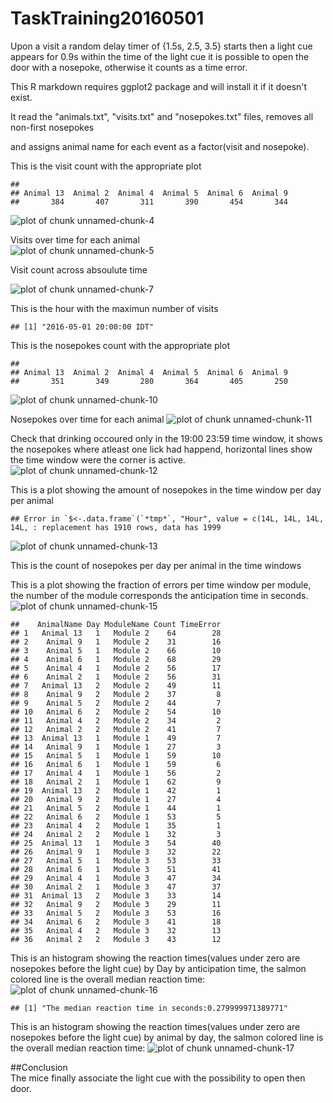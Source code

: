 TaskTraining20160501
=======================

Upon a visit a random delay timer of {1.5s, 2.5, 3.5} starts then a light cue appears for 0.9s within the time of the light cue it is possible to open the door with a nosepoke, otherwise it counts as a time error. 

This R markdown requires ggplot2 package and will install it if it doesn't exist.  


It read the "animals.txt", "visits.txt" and "nosepokes.txt" files, removes all non-first nosepokes    

and assigns animal name for each event as a factor(visit and nosepoke).  



This is the visit count with the appropriate plot  

```
## 
## Animal 13  Animal 2  Animal 4  Animal 5  Animal 6  Animal 9 
##       384       407       311       390       454       344
```

![plot of chunk unnamed-chunk-4](figure/unnamed-chunk-4-1.png)

Visits over time for each animal   
![plot of chunk unnamed-chunk-5](figure/unnamed-chunk-5-1.png)

Visit count across absoulute time  


![plot of chunk unnamed-chunk-7](figure/unnamed-chunk-7-1.png)



This is the hour with the maximun number of visits  

```
## [1] "2016-05-01 20:00:00 IDT"
```


This is the nosepokes count with the appropriate plot 

```
## 
## Animal 13  Animal 2  Animal 4  Animal 5  Animal 6  Animal 9 
##       351       349       280       364       405       250
```

![plot of chunk unnamed-chunk-10](figure/unnamed-chunk-10-1.png)


Nosepokes over time for each animal
![plot of chunk unnamed-chunk-11](figure/unnamed-chunk-11-1.png)

Check that drinking occoured only in the 19:00 23:59 time window, it shows the nosepokes where atleast one lick had happend, horizontal lines show the time window were the corner is active.
![plot of chunk unnamed-chunk-12](figure/unnamed-chunk-12-1.png)


This is a plot showing the amount of nosepokes in the time window per day per animal  

```
## Error in `$<-.data.frame`(`*tmp*`, "Hour", value = c(14L, 14L, 14L, 14L, : replacement has 1910 rows, data has 1999
```

![plot of chunk unnamed-chunk-13](figure/unnamed-chunk-13-1.png)

This is the count of nosepokes per day per animal in the time windows


This is a plot showing the fraction of errors per time window per module,
the number of the module corresponds the anticipation time in seconds.
![plot of chunk unnamed-chunk-15](figure/unnamed-chunk-15-1.png)

```
##    AnimalName Day ModuleName Count TimeError
## 1   Animal 13   1   Module 2    64        28
## 2    Animal 9   1   Module 2    31        16
## 3    Animal 5   1   Module 2    66        10
## 4    Animal 6   1   Module 2    68        29
## 5    Animal 4   1   Module 2    56        17
## 6    Animal 2   1   Module 2    56        31
## 7   Animal 13   2   Module 2    49        11
## 8    Animal 9   2   Module 2    37         8
## 9    Animal 5   2   Module 2    44         7
## 10   Animal 6   2   Module 2    54        10
## 11   Animal 4   2   Module 2    34         2
## 12   Animal 2   2   Module 2    41         7
## 13  Animal 13   1   Module 1    49         7
## 14   Animal 9   1   Module 1    27         3
## 15   Animal 5   1   Module 1    59        10
## 16   Animal 6   1   Module 1    59         6
## 17   Animal 4   1   Module 1    56         2
## 18   Animal 2   1   Module 1    62         9
## 19  Animal 13   2   Module 1    42         1
## 20   Animal 9   2   Module 1    27         4
## 21   Animal 5   2   Module 1    44         1
## 22   Animal 6   2   Module 1    53         5
## 23   Animal 4   2   Module 1    35         1
## 24   Animal 2   2   Module 1    32         3
## 25  Animal 13   1   Module 3    54        40
## 26   Animal 9   1   Module 3    32        22
## 27   Animal 5   1   Module 3    53        33
## 28   Animal 6   1   Module 3    51        41
## 29   Animal 4   1   Module 3    47        34
## 30   Animal 2   1   Module 3    47        37
## 31  Animal 13   2   Module 3    33        14
## 32   Animal 9   2   Module 3    29        11
## 33   Animal 5   2   Module 3    53        16
## 34   Animal 6   2   Module 3    41        18
## 35   Animal 4   2   Module 3    32        13
## 36   Animal 2   2   Module 3    43        12
```

This is an histogram showing the reaction times(values under zero are nosepokes before the light cue) by Day by anticipation time, the salmon colored line is the overall median reaction time:
![plot of chunk unnamed-chunk-16](figure/unnamed-chunk-16-1.png)

```
## [1] "The median reaction time in seconds:0.279999971389771"
```
This is an histogram showing the reaction times(values under zero are nosepokes before the light cue) by animal by day, the salmon colored line is the overall median reaction time:
![plot of chunk unnamed-chunk-17](figure/unnamed-chunk-17-1.png)

##Conclusion  
The mice finally associate the light cue with the possibility to open then door.
